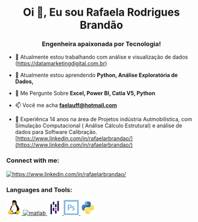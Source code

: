 

<h1 align="center">Oi 👋, Eu sou Rafaela Rodrigues Brandão</h1>
<h3 align="center">Engenheira apaixonada por Tecnologia!</h3>

- 🔭 Atualmente estou trabalhando com análise e visualização de dados (https://datamarketingdigital.com.br)

- 🌱 Atualmente estou aprendendo **Python, Análise Exploratória de Dados,**

- 💬 Me Pergunte Sobre **Excel, Power BI, Catia V5, Python**

- 📫 Você me acha **faelauff@hotmail.com**

- 📄 Experiênca 14 anos na área de Projetos indústria Autmobilística, com Simulação Computacional ( Análise Cálculo Estrutural) e análise de dados para Software Calibração. [https://www.linkedin.com/in/rafaelarbrandao/](https://www.linkedin.com/in/rafaelarbrandao/)

<h3 align="left">Connect with me:</h3>
<p align="left">
<a href="https://linkedin.com/in/https://www.linkedin.com/in/rafaelarbrandao/" target="blank"><img align="center" src="https://raw.githubusercontent.com/rahuldkjain/github-profile-readme-generator/master/src/images/icons/Social/linked-in-alt.svg" alt="https://www.linkedin.com/in/rafaelarbrandao/" height="30" width="40" /></a>
</p>

<h3 align="left">Languages and Tools:</h3>
<p align="left"> <a href="https://www.linux.org/" target="_blank" rel="noreferrer"> <img src="https://raw.githubusercontent.com/devicons/devicon/master/icons/linux/linux-original.svg" alt="linux" width="40" height="40"/> </a> <a href="https://www.mathworks.com/" target="_blank" rel="noreferrer"> <img src="https://upload.wikimedia.org/wikipedia/commons/2/21/Matlab_Logo.png" alt="matlab" width="40" height="40"/> </a> <a href="https://pandas.pydata.org/" target="_blank" rel="noreferrer"> <img src="https://raw.githubusercontent.com/devicons/devicon/2ae2a900d2f041da66e950e4d48052658d850630/icons/pandas/pandas-original.svg" alt="pandas" width="40" height="40"/> </a> <a href="https://www.photoshop.com/en" target="_blank" rel="noreferrer"> <img src="https://raw.githubusercontent.com/devicons/devicon/master/icons/photoshop/photoshop-line.svg" alt="photoshop" width="40" height="40"/> </a> <a href="https://www.python.org" target="_blank" rel="noreferrer"> <img src="https://raw.githubusercontent.com/devicons/devicon/master/icons/python/python-original.svg" alt="python" width="40" height="40"/> </a> </p>
